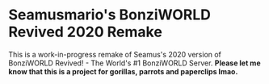 # Seamusmario's BonziWORLD Revived 2020 Remake
This is a work-in-progress remake of Seamus's 2020 version of BonziWORLD Revived! - The World's #1 BonziWORLD Server. **Please let me know that this is a project for gorillas, parrots and paperclips lmao.**
